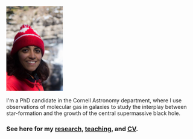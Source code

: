 <img src="./content/images/pic3.jpg" alt="drawing" width="150"/> 

I'm a PhD candidate in the Cornell Astronomy department, where I use observations of molecular gas in galaxies to study the interplay between star-formation and the growth of the central supermassive black hole. 

### See here for my [research](./content/pages/research.md), [teaching](./content/pages/teaching.md), and [CV](./content/pages/vitae.md). 

